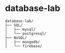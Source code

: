 # database-lab

```
database-lab/
├── SQL/
│   ├── mysql/
│   └── postgresql/
├── NoSQL/
│   ├── mongodb/
│   └── firebase/

```
